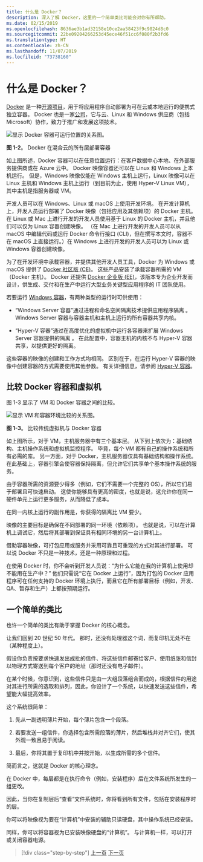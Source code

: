 ```yaml
---
title: 什么是 Docker？
description: 深入了解 Docker，这里的一个简单类比可能会对你有所帮助。
ms.date: 02/15/2019
ms.openlocfilehash: 8636ae3b1ad32158e10ce2aa58423f9c9824d8c0
ms.sourcegitcommit: 22be09204266253d45ece46f51cc6f080f2b3fd6
ms.translationtype: HT
ms.contentlocale: zh-CN
ms.lasthandoff: 11/07/2019
ms.locfileid: "73738160"
---
```

# <a name="what-is-docker"></a>什么是 Docker？

[Docker](https://www.docker.com/) 是一种[开源项目](https://github.com/docker/docker)，用于将应用程序自动部署为可在云或本地运行的便携式独立容器。 Docker 也是一家[公司](https://www.docker.com/)，它与云、Linux 和 Windows 供应商（包括 Microsoft）协作，致力于推广和发展这项技术。

![显示 Docker 容器可运行位置的关系图。](./media/what-is-docker/docker-containers-run-anywhere.png)

**图 1-2**。 Docker 在混合云的所有层部署容器

如上图所述，Docker 容器可以在任意位置运行：在客户数据中心本地、在外部服务提供商或在 Azure 云中。 Docker 映像容器还可以在 Linux 和 Windows 上本机运行。 但是，Windows 映像仅能在 Windows 主机上运行，Linux 映像可以在 Linux 主机和 Windows 主机上运行（到目前为止，使用 Hyper-V Linux VM），其中主机是指服务器或 VM。

开发人员可以在 Windows、Linux 或 macOS 上使用开发环境。 在开发计算机上，开发人员运行部署了 Docker 映像（包括应用及其依赖项）的 Docker 主机。 在 Linux 或 Mac 上进行开发的开发人员使用基于 Linux 的 Docker 主机，并且他们可以仅为 Linux 容器创建映像。 （在 Mac 上进行开发的开发人员可以从 macOS 中编辑代码或运行 Docker 命令行接口 (CLI)，但在撰写本文时，容器不在 macOS 上直接运行。）在 Windows 上进行开发的开发人员可以为 Linux 或 Windows 容器创建映像。

为了在开发环境中承载容器，并提供其他开发人员工具，Docker 为 Windows 或 macOS 提供了 [Docker 社区版 (CE)](https://www.docker.com/community-edition)。 这些产品安装了承载容器所需的 VM（Docker 主机）。 Docker 还提供 [Docker 企业版 (EE)](https://www.docker.com/enterprise-edition)，该版本专为企业开发而设计，供生成、交付和在生产中运行大型业务关键型应用程序的 IT 团队使用。

若要运行 [Windows 容器](/virtualization/windowscontainers/about/)，有两种类型的运行时可供使用：

- “Windows Server 容器”通过进程和命名空间隔离技术提供应用程序隔离  。 Windows Server 容器与容器主机和主机上运行的所有容器共享内核。

- “Hyper-V 容器”通过在高度优化的虚拟机中运行各容器来扩展 Windows Server 容器提供的隔离  。 在此配置中，容器主机的内核不与 Hyper-V 容器共享，以提供更好的隔离。

这些容器的映像的创建和工作方式均相同。 区别在于，在运行 Hyper-V 容器的映像中创建容器的方式需要使用其他参数。 有关详细信息，请参阅 [Hyper-V 容器](https://docs.microsoft.com/virtualization/windowscontainers/manage-containers/hyperv-container)。

## <a name="comparing-docker-containers-with-virtual-machines"></a>比较 Docker 容器和虚拟机

图 1-3 显示了 VM 和 Docker 容器之间的比较。

![显示 VM 和容器环境比较的关系图。](./media/what-is-docker/comparison-vms-docker-conatiners.png)

**图 1-3**。 比较传统虚拟机与 Docker 容器

如上图所示，对于 VM，主机服务器中有三个基本层。 从下到上依次为：基础结构、主机操作系统和虚拟机监控程序。 毕竟，每个 VM 都有自己的操作系统和所有必需的库。 另一方面，对于 Docker，主机服务器仅具有基础结构和操作系统。 在此基础上，容器引擎会使容器保持隔离，但允许它们共享单个基本操作系统的服务。

由于容器所需的资源要少得多（例如，它们不需要一个完整的 OS），所以它们易于部署且可快速启动。 这使你能够具有更高的密度，也就是说，这允许你在同一硬件单元上运行更多服务，从而降低了成本。

在同一内核上运行的副作用是，你获得的隔离比 VM 要少。

映像的主要目标是确保在不同部署的同一环境（依赖项）。 也就是说，可以在计算机上调试它，然后将其部署到保证具有相同环境的另一台计算机上。

借助容器映像，可打包应用或服务并采用可靠且可重现的方式对其进行部署。 可以说 Docker 不只是一种技术，还是一种原理和过程。

在使用 Docker 时，你不会听到开发人员说：“为什么它能在我的计算机上使用却不能用在生产中？” 他们只需说“它在 Docker 上运行”，因为打包的 Docker 应用程序可在任何支持的 Docker 环境上执行，而且它在所有部署目标（例如，开发、QA、暂存和生产）上都按预期运行。

## <a name="a-simple-analogy"></a>一个简单的类比

也许一个简单的类比有助于掌握 Docker 的核心概念。

让我们回到 20 世纪 50 年代。 那时，还没有处理器这个词，而复印机无处不在（某种程度上）。

假设你负责按要求快速发出成批的信件、将这些信件邮寄给客户、使用纸张和信封以物理方式寄送到每个客户的地址（那时还没有电子邮件）。

在某个时候，你意识到，这些信件只是由一大组段落组合而成的，根据信件的用途对其进行所需的选取和排列，因此，你设计了一个系统，以快速发送这些信件，希望能大幅提高效率。

这个系统很简单：

1. 先从一副透明薄片开始，每个薄片包含一个段落。

2. 若要发送一组信件，你选择包含所需段落的薄片，然后堆栈并对齐它们，使其外观一致且易于阅读。

3. 最后，你将其置于复印机中并按开始，以生成所需的多个信件。

简而言之，这就是 Docker 的核心理念。

在 Docker 中，每层都是在执行命令（例如，安装程序）后在文件系统所发生的一组更改。

因此，当你在复制层后“查看”文件系统时，你将看到所有文件，包括在安装程序时的层。

你可以将映像视为要在“计算机”中安装的辅助只读硬盘，其中操作系统已经安装。

同样，你可以将容器视为已安装映像硬盘的“计算机”。 与计算机一样，可以打开或关闭容器电源。

>[!div class="step-by-step"]
>[上一页](index.md)
>[下一页](docker-terminology.md)
